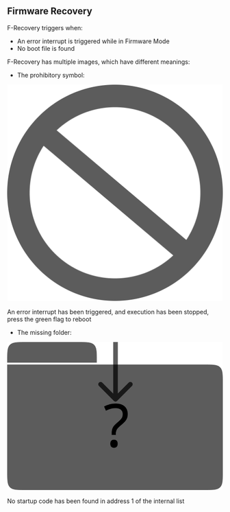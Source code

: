 ## Firmware Recovery

F-Recovery triggers when:
- An error interrupt is triggered while in Firmware Mode
- No boot file is found

F-Recovery has multiple images, which have different meanings:

- The prohibitory symbol:

![Invalid](../images/InvalidInvalid.png ':size=200')

An error interrupt has been triggered, and execution has been stopped, press the green flag to reboot

- The missing folder:

![Missing](../images/Missing.png ':size=210')

No startup code has been found in address 1 of the internal list